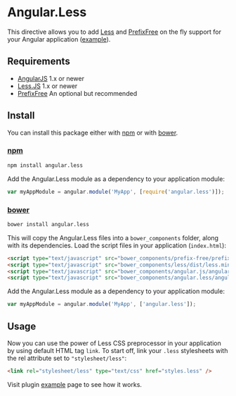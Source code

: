 # Angular.Less

This directive allows you to add [Less] and [PrefixFree] on the fly support
for your Angular application ([example]).

## Requirements

- [AngularJS] 1.x or newer
- [Less.JS] 1.x or newer
- [PrefixFree] An optional but recommended

## Install

You can install this package either with [npm] or with [bower].

### [npm]

```sh
npm install angular.less
```

Add the Angular.Less module as a dependency to your application module:

```javascript
var myAppModule = angular.module('MyApp', [require('angular.less')]);
```


### [bower]

```sh
bower install angular.less
```

This will copy the Angular.Less files into a `bower_components` folder,
along with its dependencies. Load the script files in your application (`index.html`):

```html
<script type="text/javascript" src="bower_components/prefix-free/prefixfree.min.js"></script>
<script type="text/javascript" src="bower_components/less/dist/less.min.js"></script>
<script type="text/javascript" src="bower_components/angular.js/angular.min.js"></script>
<script type="text/javascript" src="bower_components/angular.less/angular.less.js"></script>
```

Add the Angular.Less module as a dependency to your application module:

```javascript
var myAppModule = angular.module('MyApp', ['angular.less']);
```

## Usage

Now you can use the power of Less CSS preprocessor in your application
by using default HTML tag `link`.
To start off, link your `.less` stylesheets with the rel attribute set to `"stylesheet/less"`:

```html
<link rel="stylesheet/less" type="text/css" href="styles.less" />
```

Visit plugin [example] page to see how it works.


[Example]: https://angularless.github.io/
[AngularJS]: https://angularjs.org/
[Less]: http://lesscss.org/
[Less.JS]: http://lesscss.org/#client-side-usage
[PrefixFree]: https://leaverou.github.io/prefixfree/

[Bower]: http://bower.io/search/?q=angular.less
[npm]: https://www.npmjs.com/package/angular.less
